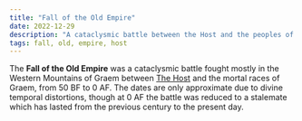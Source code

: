 ```yaml
---
title: "Fall of the Old Empire"
date: 2022-12-29
description: "A cataclysmic battle between the Host and the peoples of Graem"
tags: fall, old, empire, host
---
```


The **Fall of the Old Empire** was a cataclysmic battle fought
mostly in the Western Mountains of Graem between [The Host](../The_Host/) and the mortal races of
Graem, from 50 BF to 0 AF. The dates are only approximate due to divine temporal
distortions, though at 0 AF the battle was reduced to a stalemate which has lasted
from the previous century to the present day.
